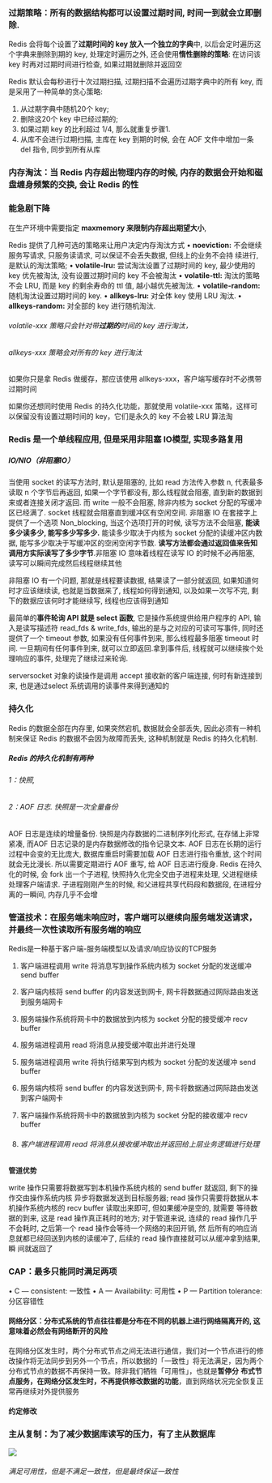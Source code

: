 ### 过期策略：所有的数据结构都可以设置过期时间, 时间⼀到就会⽴即删除.

Redis 会将每个设置了**过期时间的 key 放⼊⼀个独⽴的字典**中, 以后会定时遍历这个字典来删除到期的 key, 处理定时遍历之外, 还会使⽤**惰性删除的策略**: 在访问该 key 时再对过期时间进⾏检查, 如果过期就删除并返回空

Redis 默认会每秒进⾏⼗次过期扫描, 过期扫描不会遍历过期字典中的所有 key, ⽽是采⽤了⼀种简单的贪⼼策略:

1. 从过期字典中随机20个 key;
2. 删除这20个 key 中已经过期的;
3. 如果过期 key 的⽐利超过 1/4, 那么就重复步骤1.
4. 从库不会进⾏过期扫描, 主库在 key 到期的时候, 会在 AOF ⽂件中增加⼀条 del 指令, 同步到所有从库

### 内存淘汰：当 Redis 内存超出物理内存的时候, 内存的数据会开始和磁盘缠身频繁的交换, 会让 Redis 的性
### 能急剧下降

在⽣产环境中需要指定 **maxmemory 来限制内存超出期望⼤⼩**, 

Redis 提供了⼏种可选的策略来让⽤户决定内存淘汰⽅式
• **noeviction:** 不会继续服务写请求, 只服务读请求, 可以保证不会丢失数据, 但线上的业务不会持
续进⾏, 是默认的淘汰策略;
• **volatile-lru:** 尝试淘汰设置了过期时间的 key, 最少使⽤的 key 优先被淘汰, 没有设置过期时间的
key 不会被淘汰
• **volatile-ttl:** 淘汰的策略不会 LRU, ⽽是 key 的剩余寿命的 ttl 值, 越⼩越优先被淘汰.
• **volatile-random:** 随机淘汰设置过期时间的 key.
• **allkeys-lru:** 对全体 key 使⽤ LRU 淘汰.
**• allkeys-random:** 对全部的 key 进⾏随机淘汰.

###### volatile-xxx 策略只会针对带**过期的**时间的 key 进⾏淘汰，

###### allkeys-xxx 策略会对所有的 key 进⾏淘汰

如果你只是拿 Redis 做缓存，那应该使⽤ allkeys-xxx，客户端写缓存时不必携带过期时间

如果你还想同时使⽤ Redis 的持久化功能，那就使⽤ volatile-xxx 策略，这样可以保留没有设置过期时间的 key，它们是永久的 key 不会被 LRU 算法淘

### Redis 是⼀个单线程应⽤, 但是采⽤⾮阻塞 IO模型, 实现多路复⽤

##### IO/NIO（非阻塞IO）

当使⽤ socket 的读写⽅法时, 默认是阻塞的, ⽐如 read ⽅法传⼊参数 n, 代表最多读取 n 个字节后再返回, 如果⼀个字节都没有, 那么线程就会阻塞, 直到新的数据到来或者连接关闭才返回. ⽽ write ⼀般不会阻塞, 除⾮内核为 socket 分配的写缓冲区已经满了. socket 线程就会阻塞直到缓冲区有空闲空间.
⾮阻塞 IO 在套接字上提供了⼀个选项 Non_blocking, 当这个选项打开的时候, 读写⽅法不会阻塞, **能读多少读多少, 能写多少写多少.** 能读多少取决于内核为 socket 分配的读缓冲区内数据, 能写多少取决于写缓冲区的空闲空闲字节数. **读写⽅法都会通过返回值来告知调⽤⽅实际读写了多少字节**.⾮阻塞 IO 意味着线程在读写 IO 的时候不必再阻塞, 读写可以瞬间完成然后线程继续其他

⾮阻塞 IO 有⼀个问题, 那就是线程要读数据, 结果读了⼀部分就返回, 如果知道何时才应该继续读, 也就是当数据来了, 线程如何得到通知, 以及如果⼀次写不完, 剩下的数据应该何时才能继续写, 线程也应该得到通知

最简单的**事件轮询 API 就是 select 函数**, 它是操作系统提供给⽤户程序的 API, 输⼊是读写描述符 read_fds & write_fds, 输出的是与之对应的可读可写事件, 同时还提供了⼀个 timeout 参数, 如果没有任何事件到来, 那么线程最多阻塞 timeout 时间. ⼀旦期间有任何事件到来, 就可以⽴即返回.拿到事件后, 线程就可以继续挨个处理响应的事件, 处理完了继续过来轮询.

serversocket 对象的读操作是调⽤ accept 接收新的客户端连接, 何时有新连接到来, 也是通过select 系统调⽤的读事件来得到通知的

### 持久化

Redis 的数据全部在内存⾥, 如果突然宕机, 数据就会全部丢失, 因此必须有⼀种机制来保证 Redis 的数据不会因为故障⽽丢失, 这种机制就是 Redis 的持久化机制.

##### Redis 的持久化机制有两种

###### 1：快照,

###### 2：AOF ⽇志. 快照是⼀次全量备份

AOF ⽇志是连续的增量备份. 快照是内存数据的⼆进制序列化形式, 在存储上⾮常紧凑, ⽽AOF ⽇志记录的是内存数据修改的指令记录⽂本. AOF ⽇志在⻓期的运⾏过程中会变的⽆⽐庞⼤, 数据库重启时需要加载 AOF ⽇志进⾏指令重放, 这个时间就会⽆⽐漫⻓. 所以需要定期进⾏ AOF 重写, 给 AOF ⽇志进⾏瘦身.
Redis 在持久化的时候, 会 fork 出⼀个⼦进程, 快照持久化完全交由⼦进程来处理, ⽗进程继续处理客户端请求. ⼦进程刚刚产⽣的时候, 和⽗进程共享代码段和数据段, 在进程分离的⼀瞬间, 内存⼏乎不会增

### 管道技术：在服务端未响应时，客户端可以继续向服务端发送请求，并最终一次性读取所有服务端的响应

Redis是一种基于客户端-服务端模型以及请求/响应协议的TCP服务

1. 客户端进程调⽤ write 将消息写到操作系统内核为 socket 分配的发送缓冲 send buffer

2. 客户端内核将 send buffer 的内容发送到⽹卡, ⽹卡将数据通过⽹际路由发送到服务端⽹卡

3. 服务端操作系统将⽹卡中的数据放到内核为 socket 分配的接受缓冲 recv buffer

4. 服务端进程调⽤ read 将消息从接受缓冲取出并进⾏处理

5. 服务端进程调⽤ write 将执⾏结果写到内核为 socket 分配的发送缓冲 send buffer

6. 服务端内核将 send buffer 的内容发送到⽹卡, ⽹卡将数据通过⽹际路由发送到客户端⽹卡

7. 客户端操作系统将⽹卡中的数据放到内核为 socket 分配的接收缓冲 recv buffer

8. ###### 客户端进程调⽤ read 将消息从接收缓冲取出并返回给上层业务逻辑进⾏处理

  **管道优势**

  write 操作只需要将数据写到本机操作系统内核的 send buffer 就返回, 剩下的操作交由操作系统内核
  异步将数据发送到⽬标服务器;
  read 操作只需要将数据从本机操作系统内核的 recv buffer 读取出来即可, 但如果缓冲是空的, 就需要
  等待数据的到来, 这是 read 操作真正耗时的地⽅;
  对于管道来说, 连续的 read 操作⼏乎不会耗时, 之后第⼀个 read 操作会等待⼀个⽹络的来回开销, 然
  后所有的响应消息就都已经回送到内核的读缓冲了, 后续的 read 操作直接就可以从缓冲拿到结果, 瞬
  间就返回了

### CAP：最多只能同时满足两项

• C — consistent: ⼀致性
• A — Availability: 可⽤性
• P — Partition tolerance: 分区容错性     

#### 网络分区：分布式系统的节点往往都是分布在不同的机器上进⾏⽹络隔离开的, 这意味着必然会有⽹络断开的⻛险

在⽹络分区发⽣时，两个分布式节点之间⽆法进⾏通信，我们对⼀个节点进⾏的修改操作将⽆法同步到另外⼀个节点，所以数据的「⼀致性」将⽆法满⾜，因为两个分布式节点的数据不再保持⼀致。除⾮我们牺牲「可⽤性」，也就是**暂停分**
**布式节点服务，在⽹络分区发⽣时，不再提供修改数据的功能**，直到⽹络状况完全恢复正常再继续对外提供服务

#### 约定修改



### 主从复制：为了减少数据库读写的压力，有了主从数据库

![](G:\Java\Redis\主从复制.png)

###### 满足可用性，但是不满足一致性，但是最终保证一致性

###### 







